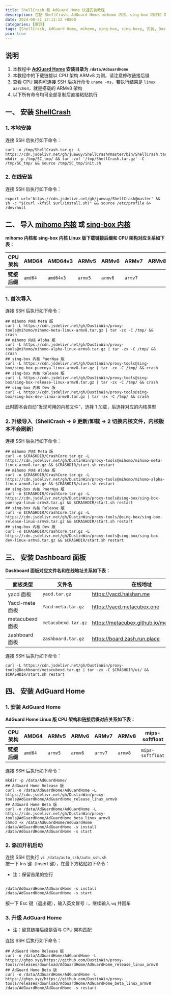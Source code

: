 ```yaml
---
title: ShellCrash 和 AdGuard Home 快速安装教程
description: 包括 ShellCrash、AdGuard Home、mihomo 内核、sing-box 内核和 Dashboard 面板的安装方法
date: 2024-08-21 17:13:12 +0800
categories: [置顶]
tags: [ShellCrash, AdGuard Home, mihomo, sing-box, sing-boxp, 安装, Dashboard]
pin: true
---
```


## 说明
1. 本教程中 **[AdGuard Home](https://github.com/AdguardTeam/AdGuardHome) 安装目录为 `/data/AdGuardHome`**
2. 本教程中的下载链接以 CPU 架构 ARMv8 为例，请注意修改链接后缀
3. 查看 CPU 架构可连接 SSH 后执行命令 `uname -ms`，若执行结果是 `linux aarch64`，就是搭载的 ARMv8 架构
4. 以下所有命令均可全部复制后直接粘贴执行

## 一、 安装 [ShellCrash](https://github.com/juewuy/ShellCrash)
### 1. 本地安装
连接 SSH 后执行如下命令：

```shell
curl -o /tmp/ShellCrash.tar.gz -L https://cdn.jsdelivr.net/gh/juewuy/ShellCrash@master/bin/ShellCrash.tar.gz
mkdir -p /tmp/SC_tmp/ && tar -zxf '/tmp/ShellCrash.tar.gz' -C /tmp/SC_tmp/ && source /tmp/SC_tmp/init.sh
```

### 2. 在线安装
连接 SSH 后执行如下命令：

```shell
export url='https://cdn.jsdelivr.net/gh/juewuy/ShellCrash@master' && sh -c "$(curl -kfsSl $url/install.sh)" && source /etc/profile &> /dev/null
```

## 二、 导入 [mihomo 内核](https://github.com/MetaCubeX/mihomo) 或 [sing-box 内核](https://github.com/SagerNet/sing-box)
**mihomo 内核和 sing-box 内核 Linux 版下载链接后缀和 CPU 架构对应关系如下表：**

| CPU 架构     | AMD64   | AMD64v3   | ARMv5   | ARMv6   | ARMv7   | ARMv8&ARM64&AArch64 | mips-softfloat   | mipsle-hardfloat   | mipsle-softfloat   |
| ------------ | ------- | --------- | ------- | ------- | ------- | :-----------------: | ---------------- | ------------------ | ------------------ |
| **链接后缀** | `amd64` | `amd64v3` | `armv5` | `armv6` | `armv7` |       `armv8`       | `mips-softfloat` | `mipsle-hardfloat` | `mipsle-softfloat` |

### 1. 首次导入
连接 SSH 后执行如下命令：

```shell
## mihomo 内核 Meta 版
curl -L https://cdn.jsdelivr.net/gh/DustinWin/proxy-tools@mihomo/mihomo-meta-linux-armv8.tar.gz | tar -zx -C /tmp/ && crash
## mihomo 内核 Alpha 版
curl -L https://cdn.jsdelivr.net/gh/DustinWin/proxy-tools@mihomo/mihomo-alpha-linux-armv8.tar.gz | tar -zx -C /tmp/ && crash
## sing-box 内核 PuerNya 版
curl -L https://cdn.jsdelivr.net/gh/DustinWin/proxy-tools@sing-box/sing-box-puernya-linux-armv8.tar.gz | tar -zx -C /tmp/ && crash
## sing-box 内核 Release 版
curl -L https://cdn.jsdelivr.net/gh/DustinWin/proxy-tools@sing-box/sing-box-release-linux-armv8.tar.gz | tar -zx -C /tmp/ && crash
## sing-box 内核 Dev 版
curl -L https://cdn.jsdelivr.net/gh/DustinWin/proxy-tools@sing-box/sing-box-dev-linux-armv8.tar.gz | tar -zx -C /tmp/ && crash
```

此时脚本会自动“发现可用的内核文件”，选择 1 加载，后选择对应的内核类型

### 2. 升级导入（ShellCrash -> 9 更新/卸载 -> 2 切换内核文件，内核版本不会刷新）
连接 SSH 后执行如下命令：

```shell
## mihomo 内核 Meta 版
curl -o $CRASHDIR/CrashCore.tar.gz -L https://cdn.jsdelivr.net/gh/DustinWin/proxy-tools@mihomo/mihomo-meta-linux-armv8.tar.gz && $CRASHDIR/start.sh restart
## mihomo 内核 Alpha 版
curl -o $CRASHDIR/CrashCore.tar.gz -L https://cdn.jsdelivr.net/gh/DustinWin/proxy-tools@mihomo/mihomo-alpha-linux-armv8.tar.gz && $CRASHDIR/start.sh restart
## sing-box 内核 PuerNya 版
curl -o $CRASHDIR/CrashCore.tar.gz -L https://cdn.jsdelivr.net/gh/DustinWin/proxy-tools@sing-box/sing-box-puernya-linux-armv8.tar.gz && $CRASHDIR/start.sh restart
## sing-box 内核 Release 版
curl -o $CRASHDIR/CrashCore.tar.gz -L https://cdn.jsdelivr.net/gh/DustinWin/proxy-tools/@sing-box/sing-box-release-linux-armv8.tar.gz && $CRASHDIR/start.sh restart
## sing-box 内核 Dev 版
curl -o $CRASHDIR/CrashCore.tar.gz -L https://cdn.jsdelivr.net/gh/DustinWin/proxy-tools@sing-box/sing-box-dev-linux-armv8.tar.gz && $CRASHDIR/start.sh restart
```

## 三、 安装 Dashboard 面板
**Dashboard 面板对应文件名和在线地址关系如下表：**

| 面板类型        | 文件名              | 在线地址                                  |
| --------------- | ------------------- | ----------------------------------------- |
| yacd 面板       | `yacd.tar.gz`       | <https://yacd.haishan.me>                 |
| Yacd-meta 面板  | `Yacd-meta.tar.gz`  | <https://yacd.metacubex.one>              |
| metacubexd 面板 | `metacubexd.tar.gz` | <https://metacubex.github.io/metacubexd/> |
| zashboard 面板  | `zashboard.tar.gz`  | <https://board.zash.run.place>            |

连接 SSH 后执行如下命令：

```shell
curl -L https://cdn.jsdelivr.net/gh/DustinWin/proxy-tools@Dashboard/metacubexd.tar.gz | tar -zx -C $CRASHDIR/ui/ && $CRASHDIR/start.sh restart
```

## 四、 安装 AdGuard Home
### 1. 安装 AdGuard Home
**AdGuard Home Linux 版 CPU 架构和链接后缀对应关系如下表：**

| CPU 架构     | AMD64   | ARMv5   | ARMv6   | ARMv7   | ARMv8   | mips-softfloat   | mipsle-softfloat   |
| ------------ | ------- | ------- | ------- | ------- | ------- | ---------------- | ------------------ |
| **链接后缀** | `amd64` | `armv5` | `armv6` | `armv7` | `armv8` | `mips-softfloat` | `mipsle-softfloat` |

连接 SSH 后执行如下命令：

```shell
mkdir -p /data/AdGuardHome/
## AdGuard Home Release 版
curl -o /data/AdGuardHome/AdGuardHome -L https://cdn.jsdelivr.net/gh/DustinWin/proxy-tools@AdGuardHome/AdGuardHome_release_linux_armv8
## AdGuard Home Beta 版
curl -o /data/AdGuardHome/AdGuardHome -L https://cdn.jsdelivr.net/gh/DustinWin/proxy-tools@AdGuardHome/AdGuardHome_beta_linux_armv8
chmod +x /data/AdGuardHome/AdGuardHome
/data/AdGuardHome/AdGuardHome -s install
/data/AdGuardHome/AdGuardHome -s start
```

### 2. 添加开机启动
连接 SSH 后执行 `vi /data/auto_ssh/auto_ssh.sh`  
按一下 Ins 键（Insert 键），在最下方粘贴如下命令：
- 注：保留首尾的空行

```shell

/data/AdGuardHome/AdGuardHome -s install
/data/AdGuardHome/AdGuardHome -s start

```

按一下 Esc 键（退出键），输入英文冒号 `:`，继续输入 `wq` 并回车

### 3. 升级 AdGuard Home
- 注：留意链接后缀是否与 CPU 架构匹配

连接 SSH 后执行如下命令：

```shell
## AdGuard Home Release 版
curl -o /data/AdGuardHome/AdGuardHome -L https://ghgo.xyz/https://github.com/DustinWin/proxy-tools/releases/download/AdGuardHome/AdGuardHome_release_linux_armv8
## AdGuard Home Beta 版
curl -o /data/AdGuardHome/AdGuardHome -L https://ghgo.xyz/https://github.com/DustinWin/proxy-tools/releases/download/AdGuardHome/AdGuardHome_beta_linux_armv8
/data/AdGuardHome/AdGuardHome -s restart
```
